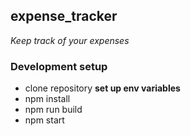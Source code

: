## expense_tracker
*Keep track of your expenses*

### Development setup


* clone repository
**set up env variables**
* npm install
* npm run build
* npm start

